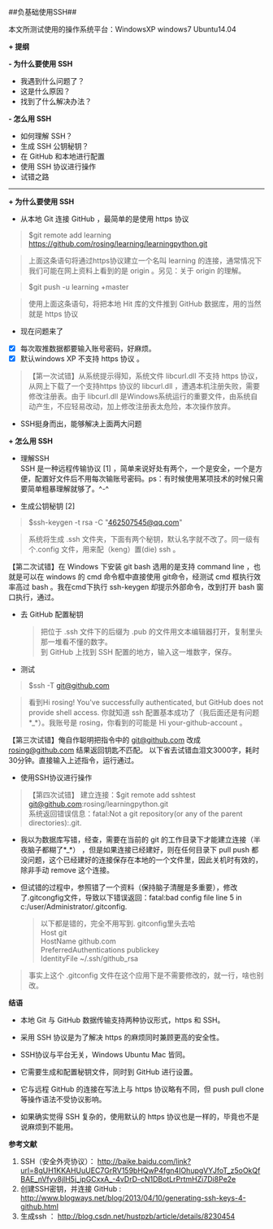 ##负基础使用SSH##

本文所测试使用的操作系统平台：WindowsXP windows7 Ubuntu14.04

**+ 提纲**

**- 为什么要使用 SSH**

- 我遇到什么问题了？
- 这是什么原因？
- 找到了什么解决办法？

**- 怎么用 SSH**

- 如何理解 SSH？
- 生成 SSH 公钥秘钥？
- 在 GitHub 和本地进行配置
- 使用 SSH 协议进行操作
- 试错之路

----------------------------------------------

**+ 为什么要使用 SSH**

-  从本地 Git 连接 GitHub ，最简单的是使用 https 协议

> $git remote add learning https://github.com/rosing/learning/learningpython.git 
   
 > 上面这条语句将通过https协议建立一个名叫 learning 的连接，通常情况下我们可能在网上资料上看到的是 origin 。另见：关于 origin 的理解。
 
> $git push -u learning +master  

> 使用上面这条语句，将把本地 Hit 库的文件推到 GitHub 数据库，用的当然就是 https 协议

- 现在问题来了
 - [X] 每次取推数据都要输入账号密码，好麻烦。
 - [X] 默认windows XP 不支持 https 协议 。 
 
  > 【第一次试错】从系统提示得知，系统文件 libcurl.dll 不支持 https 协议，从网上下载了一个支持https 协议的 libcurl.dll ，遭遇本机注册失败，需要修改注册表。由于 libcurl.dll 是Windows系统运行的重要文件，由系统自动产生，不应轻易改动，加上修改注册表太危险，本次操作放弃。

- SSH挺身而出，能够解决上面两大问题

**+ 怎么用 SSH**

- 理解SSH  
SSH 是一种远程传输协议 [1] ，简单来说好处有两个，一个是安全，一个是方便，配置好文件后不用每次输账号密码。ps：有时候使用某项技术的时候只需要简单粗暴理解就够了。^-^

- 生成公钥秘钥 [2]  
>$ssh-keygen -t rsa -C "462507545@qq.com"   
  
>系统将生成 .ssh 文件夹，下面有两个秘钥，默认名字就不改了。同一级有个.config 文件，用来配（keng）置(die) ssh 。  
>
【第二次试错】在 Windows 下安装 git bash 选用的是支持 command line ，也就是可以在 windows 的 cmd 命令框中直接使用 git命令，经测试 cmd 框执行效率高过 bash 。我在cmd下执行 ssh-keygen 却提示外部命令，改到打开 bash 窗口执行，通过。

- 去 GitHub 配置秘钥  

  > 把位于 .ssh 文件下的后缀为 .pub 的文件用文本编辑器打开，复制里头那一堆看不懂的数字。  
  > 到 GitHub 上找到 SSH 配置的地方，输入这一堆数字，保存。  
  
- 测试 
>$ssh -T git@github.com    

> 看到Hi rosing! You've successfully authenticated, but GitHub does not provide shell access. 你就知道 ssh 配置基本成功了（我后面还是有问题*_*）。我账号是 rosing，你看到的可能是 Hi your-github-account 。  
> 
【第三次试错】俺自作聪明把指令中的 git@github.com 改成 rosing@github.com 结果返回钥匙不匹配。 以下省去试错血泪文3000字，耗时30分钟。直接输入上述指令，运行通过。

- 使用SSH协议进行操作  
 > 【第四次试错】 建立连接：$git remote add sshtest git@github.com:rosing/learningpython.git  
系统返回错误信息：fatal:Not a git repository(or any of the parent directories):.git.   
>
- 我以为数据库写错，经查，需要在当前的 git 的工作目录下才能建立连接（半夜脑子都糊了*_*） ，但是如果连接已经建好，则在任何目录下 pull push 都没问题，这个已经建好的连接保存在本地的一个文件里，因此关机时有效的，除非手动 remove 这个连接。  
- 但试错的过程中，参照错了一个资料（保持脑子清醒是多重要），修改了.gitcongfig文件，导致以下错误返回：fatal:bad config file line 5 in c:/user/Administrator/.gitconfig.   


    >以下都是错的，完全不用写到. gitconfig里头去哈  
    >Host git  
    >HostName github.com  
    >PreferredAuthentications publickey    
    >IdentityFile ~/.ssh/github_rsa   

>事实上这个 .gitconfig 文件在这个应用下是不需要修改的，就一行，啥也别改。


**结语**

- 本地 Git 与 GitHub 数据传输支持两种协议形式，https 和 SSH。  

- 采用 SSH 协议是为了解决 https 的麻烦同时兼顾更高的安全性。

- SSH协议与平台无关，Windows Ubuntu Mac 皆同。

- 它需要生成和配置秘钥文件，同时到 GitHub 进行设置。  

- 它与远程 GitHub 的连接在写法上与 https 协议略有不同，但 push pull clone 等操作语法不受协议影响。  

- 如果确实觉得 SSH 复杂的，使用默认的 https 协议也是一样的，毕竟也不是说麻烦到不能用。






**参考文献**

1. SSH（安全外壳协议）： http://baike.baidu.com/link?url=8gUH1KKAHUuUEC7GrRV159bHQwP4fgn4IOhupgVYJfoT_z5oOkQfBAE_nVfyv8jlH5j_ipGCxxA_-4vDrD-cN1DBotLrPrtmHZi7Di8Pe2e
2. 创建SSH密钥，并连接 GitHub : http://www.blogways.net/blog/2013/04/10/generating-ssh-keys-4-github.html
3. 生成ssh ： http://blog.csdn.net/hustpzb/article/details/8230454
